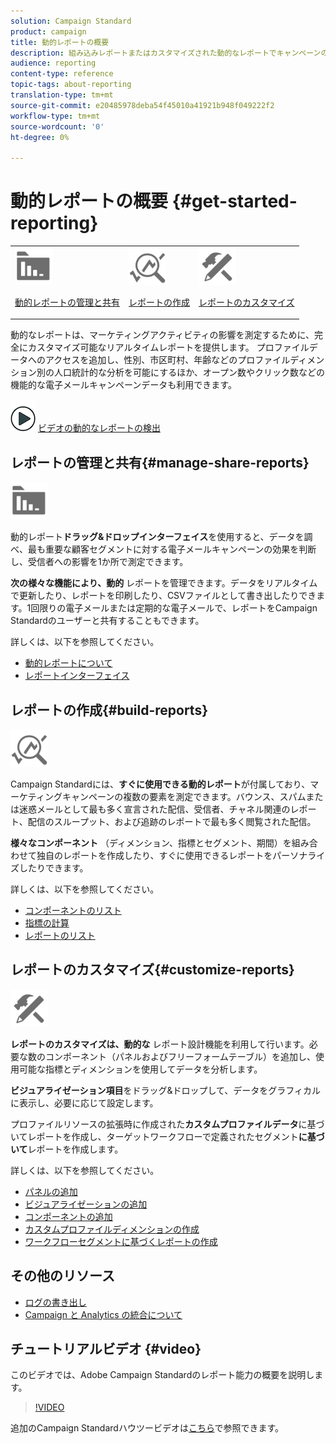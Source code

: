 ```yaml
---
solution: Campaign Standard
product: campaign
title: 動的レポートの概要
description: 組み込みレポートまたはカスタマイズされた動的なレポートでキャンペーンの成功を分析します。
audience: reporting
content-type: reference
topic-tags: about-reporting
translation-type: tm+mt
source-git-commit: e20485978deba54f45010a41921b948f049222f2
workflow-type: tm+mt
source-wordcount: '0'
ht-degree: 0%

---
```



# 動的レポートの概要 {#get-started-reporting}

<table>
<tr>
<td><img src="assets/do-not-localize/icon_manage.svg" width="60px"><p><a href="#manage-share-reports">動的レポートの管理と共有</a></p></td>
<td><img src="assets/do-not-localize/icon_build.svg" width="60px"><p><a href="#build-reports">レポートの作成</a></p></td>
<td><img src="assets/do-not-localize/icon_customize.svg" width="60px"><p><a href="#customize-reports">レポートのカスタマイズ</a></p></td></tr>
</table>

動的なレポートは、マーケティングアクティビティの影響を測定するために、完全にカスタマイズ可能なリアルタイムレポートを提供します。 プロファイルデータへのアクセスを追加し、性別、市区町村、年齢などのプロファイルディメンション別の人口統計的な分析を可能にするほか、オープン数やクリック数などの機能的な電子メールキャンペーンデータも利用できます。

![](assets/do-not-localize/how-to-video.png) [ビデオの動的なレポートの検出](#video)

## レポートの管理と共有{#manage-share-reports}

<img src="assets/do-not-localize/icon_manage.svg" width="60px">

動的レポート&#x200B;**ドラッグ&amp;ドロップインターフェイス**&#x200B;を使用すると、データを調べ、最も重要な顧客セグメントに対する電子メールキャンペーンの効果を判断し、受信者への影響を1か所で測定できます。

**次の様々な機能により、動的** レポートを管理できます。データをリアルタイムで更新したり、レポートを印刷したり、CSVファイルとして書き出したりできます。1回限りの電子メールまたは定期的な電子メールで、レポートをCampaign Standardのユーザーと共有することもできます。

詳しくは、以下を参照してください。

* [動的レポートについて](../../reporting/using/about-dynamic-reports.md)
* [レポートインターフェイス](../../reporting/using/reporting-interface.md)

## レポートの作成{#build-reports}

<img src="assets/do-not-localize/icon_build.svg" width="60px">

Campaign Standardには、**すぐに使用できる動的レポート**&#x200B;が付属しており、マーケティングキャンペーンの複数の要素を測定できます。バウンス、スパムまたは迷惑メールとして最も多く宣言された配信、受信者、チャネル関連のレポート、配信のスループット、および追跡のレポートで最も多く閲覧された配信。

**様々なコンポーネント** （ディメンション、指標とセグメント、期間）を組み合わせて独自のレポートを作成したり、すぐに使用できるレポートをパーソナライズしたりできます。

詳しくは、以下を参照してください。

* [コンポーネントのリスト](../../reporting/using/list-of-components-.md)
* [指標の計算](../../reporting/using/indicator-calculation.md)
* [レポートのリスト](../../reporting/using/defining-the-report-period.md)

## レポートのカスタマイズ{#customize-reports}

<img src="assets/do-not-localize/icon_customize.svg" width="60px">

**レポートのカスタマイズは、動的な** レポート設計機能を利用して行います。必要な数のコンポーネント（パネルおよびフリーフォームテーブル）を追加し、使用可能な指標とディメンションを使用してデータを分析します。

**ビジュアライゼーション項目**&#x200B;をドラッグ&amp;ドロップして、データをグラフィカルに表示し、必要に応じて設定します。

プロファイルリソースの拡張時に作成された&#x200B;**カスタムプロファイルデータ**&#x200B;に基づいてレポートを作成し、ターゲットワークフローで定義されたセグメント&#x200B;**に基づいて**&#x200B;レポートを作成します。

詳しくは、以下を参照してください。

* [パネルの追加](../../reporting/using/adding-panels.md)
* [ビジュアライゼーションの追加](../../reporting/using/adding-visualizations.md)
* [コンポーネントの追加](../../reporting/using/adding-components.md)
* [カスタムプロファイルディメンションの作成](../../reporting/using/creating-a-custom-profile-dimension.md)
* [ワークフローセグメントに基づくレポートの作成](../../reporting/using/creating-a-report-workflow-segment.md)

## その他のリソース

* [ログの書き出し](../../automating/using/exporting-logs.md)
* [Campaign と Analytics の統合について](../../integrating/using/about-campaign-analytics-integration.md)

## チュートリアルビデオ {#video}

このビデオでは、Adobe Campaign Standardのレポート能力の概要を説明します。

>[!VIDEO](https://video.tv.adobe.com/v/23021?quality=12&captions=eng)

追加のCampaign Standardハウツービデオは[こちら](https://experienceleague.adobe.com/docs/campaign-standard-learn/tutorials/overview.html?lang=ja)で参照できます。
